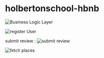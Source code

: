 # holbertonschool-hbnb
![Business Logic Layer](https://www.mermaidchart.com/raw/92cf6e30-8ccb-4114-826c-ec5e7cfa489a?theme=dark&version=v0.1&format=svg)

![register User](https://www.mermaidchart.com/raw/99ed0ffa-ad3a-4f45-a24e-6f2c3c966b26?theme=dark&version=v0.1&format=svg)

submit review :
![submit review](https://www.mermaidchart.com/raw/e956318a-7745-47f7-bf13-b9b9f9dbca5f?theme=dark&version=v0.1&format=svg)

![fetch places](https://www.mermaidchart.com/raw/87e50b04-dc5a-4f06-a7ad-0f907c017e92?theme=dark&version=v0.1&format=svg)